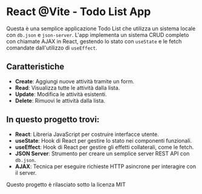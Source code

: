 # React @Vite - Todo List App

Questa è una semplice applicazione Todo List che utilizza un sistema locale con `db.json` e `json-server`. L'app implementa un sistema CRUD completo con chiamate AJAX in React, gestendo lo stato con `useState` e le fetch comandate dall'utilizzo di `useEffect`.

## Caratteristiche

- **Create**: Aggiungi nuove attività tramite un form.
- **Read**: Visualizza tutte le attività dalla lista.
- **Update**: Modifica le attività esistenti.
- **Delete**: Rimuovi le attività dalla lista.

## In questo progetto trovi: 

- **React**: Libreria JavaScript per costruire interfacce utente.
- **useState**: Hook di React per gestire lo stato nei componenti funzionali.
- **useEffect**: Hook di React per gestire gli effetti collaterali, come le fetch.
- **JSON Server**: Strumento per creare un semplice server REST API con `db.json`.
- **AJAX**: Tecnica per eseguire richieste HTTP asincrone per interagire con il server.


Questo progetto è rilasciato sotto la licenza MIT
